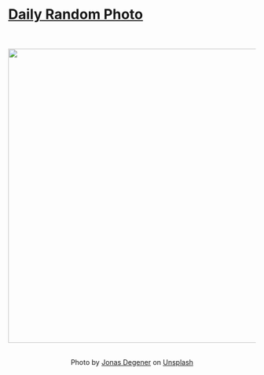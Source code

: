 # [Daily Random Photo](https://www.dailyrandomphoto.com/)

<div align="center">
  <br>
  <br>
  <a href="https://www.dailyrandomphoto.com/p/2025/2025-07-12/"><img src="https://images.unsplash.com/photo-1750688649630-f670180e26bf?crop=entropy&cs=tinysrgb&fit=max&fm=jpg&ixid=M3w3NzUwOHwwfDF8cmFuZG9tfHx8fHx8fHx8MTc1MjI4MTUzNnw&ixlib=rb-4.1.0&q=80&w=1080" width="600px"></a>
  <br>
  <br>
  <p class="has-text-grey">Photo by <a href="https://unsplash.com/@jonasdegener?utm_source=Daily%20Random%20Photo&amp;utm_medium=referral" target="_blank" rel="noopener noreferrer">Jonas Degener</a> on <a href="https://unsplash.com/photos/black-sand-beach-with-imposing-mountain-range-vkrbz6xvg_Q?utm_source=Daily%20Random%20Photo&amp;utm_medium=referral" target="_blank" rel="noopener noreferrer">Unsplash</a></p>
</div>
